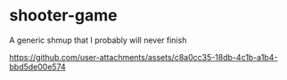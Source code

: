 # shooter-game
A generic shmup that I probably will never finish

https://github.com/user-attachments/assets/c8a0cc35-18db-4c1b-a1b4-bbd5de00e574

